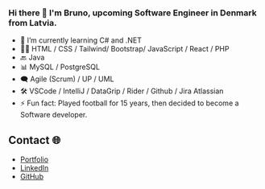 ### Hi there 👋 I'm Bruno, upcoming Software Engineer in Denmark from Latvia.

- 🌱 I’m currently learning C# and .NET
- 👨‍💻 HTML / CSS / Tailwind/ Bootstrap/ JavaScript / React / PHP 
- 🔙 Java
- 📊 MySQL / PostgreSQL 
- 🗨️ Agile (Scrum) / UP / UML
- 🛠️ VSCode / IntelliJ / DataGrip / Rider / Github /  Jira Atlassian  
- ⚡ Fun fact: Played football for 15 years, then decided to become a Software developer.

## Contact 🌐
- [Portfolio](https://blaizans.com/)
- [LinkedIn](https://www.linkedin.com/in/bruno-laizans/)
- [GitHub](https://github.com/blaizans/)
